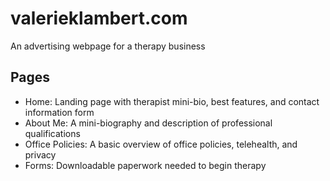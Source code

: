 # valerieklambert.com
An advertising webpage for a therapy business

## Pages
- Home: Landing page with therapist mini-bio, best features, and contact information form
- About Me: A mini-biography and description of professional qualifications
- Office Policies: A basic overview of office policies, telehealth, and privacy
- Forms: Downloadable paperwork needed to begin therapy